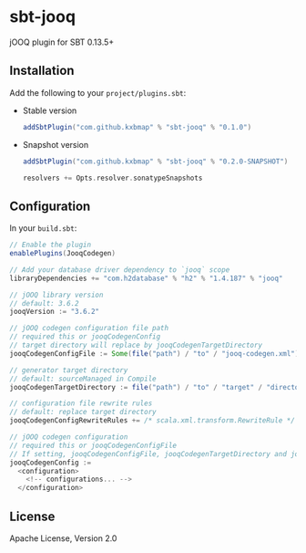 sbt-jooq
========

jOOQ plugin for SBT 0.13.5+


Installation
------------

Add the following to your `project/plugins.sbt`:

* Stable version

  ```scala
  addSbtPlugin("com.github.kxbmap" % "sbt-jooq" % "0.1.0")
  ```

* Snapshot version

  ```scala
  addSbtPlugin("com.github.kxbmap" % "sbt-jooq" % "0.2.0-SNAPSHOT")

  resolvers += Opts.resolver.sonatypeSnapshots
  ```

Configuration
-------------

In your `build.sbt`:

```scala
// Enable the plugin
enablePlugins(JooqCodegen)

// Add your database driver dependency to `jooq` scope
libraryDependencies += "com.h2database" % "h2" % "1.4.187" % "jooq"

// jOOQ library version
// default: 3.6.2
jooqVersion := "3.6.2"

// jOOQ codegen configuration file path
// required this or jooqCodegenConfig
// target directory will replace by jooqCodegenTargetDirectory
jooqCodegenConfigFile := Some(file("path") / "to" / "jooq-codegen.xml")

// generator target directory
// default: sourceManaged in Compile
jooqCodegenTargetDirectory := file("path") / "to" / "target" / "directory"

// configuration file rewrite rules
// default: replace target directory
jooqCodegenConfigRewriteRules += /* scala.xml.transform.RewriteRule */

// jOOQ codegen configuration
// required this or jooqCodegenConfigFile
// If setting, jooqCodegenConfigFile, jooqCodegenTargetDirectory and jooqCodegenConfigRewriteRules are ignored
jooqCodegenConfig :=
  <configuration>
    <!-- configurations... -->
  </configuration>

```

License
-------

Apache License, Version 2.0

